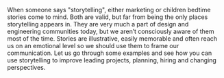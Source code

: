 When someone says "storytelling", either marketing or children bedtime stories come to mind. Both are valid, but far from being the only places storytelling appears in. They are very much a part of design and engineering communities today, but we aren’t consciously aware of them most of the time. Stories are illustrative, easily memorable and often reach us on an emotional level so we should use them to frame our communication. Let us go through some examples and see how you can use storytelling to improve leading projects, planning, hiring and changing perspectives.
